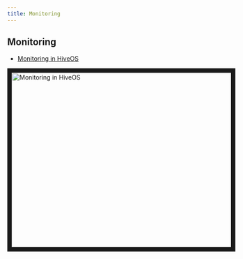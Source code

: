 ```yaml
---
title: Monitoring
---
```


## Monitoring
- <a href="https://www.youtube.com/watch?v=PIONb1OMEvY">Monitoring in HiveOS</a>

<a href="http://www.youtube.com/watch?feature=player_embedded&v=PIONb1OMEvY
" target="_blank"><img src="http://img.youtube.com/vi/PIONb1OMEvY/0.jpg"
alt="Monitoring in HiveOS" width="630" height="400" border="10" /></a>
